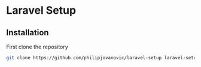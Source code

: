 # Laravel Setup

## Installation 

First clone the repository

```bash
git clone https://github.com/philipjovanovic/laravel-setup laravel-setup
```